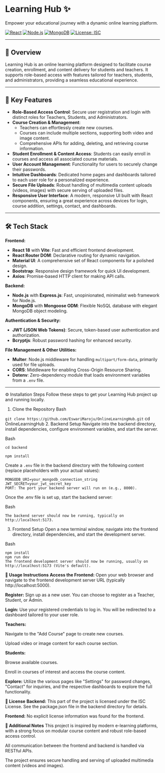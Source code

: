 # Learning Hub ✨

Empower your educational journey with a dynamic online learning platform.

[![React](https://img.shields.io/badge/React-18-61DAFB?logo=react&logoColor=white)](https://react.dev/)
[![Node.js](https://img.shields.io/badge/Node.js-Express-339933?logo=node.js&logoColor=white)](https://nodejs.org/)
[![MongoDB](https://img.shields.io/badge/MongoDB-Mongoose-47A248?logo=mongodb&logoColor=white)](https://www.mongodb.com/)
[![License: ISC](https://img.shields.io/badge/License-ISC-blue.svg)](https://opensource.org/licenses/ISC)

---

## 🚀 Overview

Learning Hub is an online learning platform designed to facilitate course creation, enrollment, and content delivery for students and teachers. It supports role-based access with features tailored for teachers, students, and administrators, providing a seamless educational experience.

---

## 🚀 Key Features

* **Role-Based Access Control**: Secure user registration and login with distinct roles for Teachers, Students, and Administrators.
* **Course Creation & Management**:
    * Teachers can effortlessly create new courses.
    * Courses can include multiple sections, supporting both video and image content.
    * Comprehensive APIs for adding, deleting, and retrieving course information.
* **Student Enrollment & Content Access**: Students can easily enroll in courses and access all associated course materials.
* **User Account Management**: Functionality for users to securely change their passwords.
* **Intuitive Dashboards**: Dedicated home pages and dashboards tailored to each user role for a personalized experience.
* **Secure File Uploads**: Robust handling of multimedia content uploads (videos, images) with secure serving of uploaded files.
* **Responsive User Interface**: A modern, responsive UI built with React components, ensuring a great experience across devices for login, course addition, settings, contact, and dashboards.

---

## 🛠️ Tech Stack

**Frontend:**

* **React 18** with **Vite**: Fast and efficient frontend development.
* **React Router DOM**: Declarative routing for dynamic navigation.
* **Material UI**: A comprehensive set of React components for a polished design.
* **Bootstrap**: Responsive design framework for quick UI development.
* **Axios**: Promise-based HTTP client for making API calls.

**Backend:**

* **Node.js** with **Express.js**: Fast, unopinionated, minimalist web framework for Node.js.
* **MongoDB** with **Mongoose ODM**: Flexible NoSQL database with elegant MongoDB object modeling.

**Authentication & Security:**

* **JWT (JSON Web Tokens)**: Secure, token-based user authentication and authorization.
* **Bcryptjs**: Robust password hashing for enhanced security.

**File Management & Other Utilities:**

* **Multer**: Node.js middleware for handling `multipart/form-data`, primarily used for file uploads.
* **CORS**: Middleware for enabling Cross-Origin Resource Sharing.
* **Dotenv**: Zero-dependency module that loads environment variables from a `.env` file.

---



⚙️ Installation Steps
Follow these steps to get your Learning Hub project up and running locally.

1. Clone the Repository
Bash

`git clone https://github.com/EswariMaroju/OnlineLearningHub.git`
cd OnlineLearningHub
2. Backend Setup
Navigate into the backend directory, install dependencies, configure environment variables, and start the server.

Bash

`cd backend`

`npm install`

Create a `.env` file in the backend directory with the following content (replace placeholders with your actual values):

```PORT=8000
MONGODB_URI=your_mongodb_connection_string
JWT_SECRET=your_jwt_secret_key
PORT: The port your backend server will run on (e.g., 8000).
```

Once the .env file is set up, start the backend server:

Bash

```npm start
The backend server should now be running, typically on http://localhost:5173.
```

3. Frontend Setup
Open a new terminal window, navigate into the frontend directory, install dependencies, and start the development server.

Bash

```cd ../frontend # Go back to the root and then into frontend
npm install
npm run dev
The frontend development server should now be running, usually on http://localhost:5173 (Vite's default).
```

**🚀 Usage Instructions**
**Access the Frontend:** Open your web browser and navigate to the frontend development server URL (typically http://localhost:5000).

**Register:** Sign up as a new user. You can choose to register as a Teacher, Student, or Admin.

**Login:** Use your registered credentials to log in. You will be redirected to a dashboard tailored to your user role.

**Teachers:**

Navigate to the "Add Course" page to create new courses.

Upload video or image content for each course section.

**Students:**

Browse available courses.

Enroll in courses of interest and access the course content.

**Explore:** Utilize the various pages like "Settings" for password changes, "Contact" for inquiries, and the respective dashboards to explore the full functionality.

**📄 License**
**Backend:** This part of the project is licensed under the ISC License. See the package.json file in the backend directory for details.

**Frontend:** No explicit license information was found for the frontend.

**📝 Additional Notes**
This project is inspired by modern e-learning platforms, with a strong focus on modular course content and robust role-based access control.

All communication between the frontend and backend is handled via RESTful APIs.

The project ensures secure handling and serving of uploaded multimedia content (videos and images).
